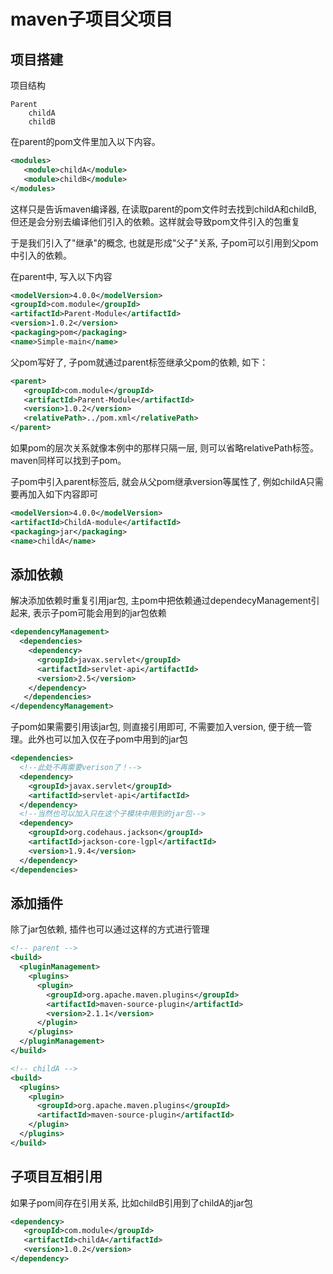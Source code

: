 # maven子项目父项目

## 项目搭建

项目结构
```
Parent
    childA
    childB
```

在parent的pom文件里加入以下内容。
```xml
<modules>
   <module>childA</module>
   <module>childB</module>
</modules>
```

这样只是告诉maven编译器, 在读取parent的pom文件时去找到childA和childB, 但还是会分别去编译他们引入的依赖。这样就会导致pom文件引入的包重复

于是我们引入了"继承"的概念, 也就是形成"父子"关系, 子pom可以引用到父pom中引入的依赖。

在parent中, 写入以下内容
```xml
<modelVersion>4.0.0</modelVersion>
<groupId>com.module</groupId>
<artifactId>Parent-Module</artifactId>
<version>1.0.2</version>
<packaging>pom</packaging>
<name>Simple-main</name>
```

父pom写好了, 子pom就通过parent标签继承父pom的依赖, 如下：
```xml
<parent>
   <groupId>com.module</groupId>
   <artifactId>Parent-Module</artifactId>
   <version>1.0.2</version>
   <relativePath>../pom.xml</relativePath>
</parent>
```
如果pom的层次关系就像本例中的那样只隔一层, 则可以省略relativePath标签。maven同样可以找到子pom。

子pom中引入parent标签后, 就会从父pom继承version等属性了, 例如childA只需要再加入如下内容即可
```xml
<modelVersion>4.0.0</modelVersion>
<artifactId>ChildA-module</artifactId>
<packaging>jar</packaging>
<name>childA</name>
```

## 添加依赖

解决添加依赖时重复引用jar包, 主pom中把依赖通过dependecyManagement引起来, 表示子pom可能会用到的jar包依赖
```xml
<dependencyManagement>
  <dependencies>
    <dependency>
      <groupId>javax.servlet</groupId>
      <artifactId>servlet-api</artifactId>
      <version>2.5</version>
    </dependency>
   </dependencies>
</dependencyManagement>
```

子pom如果需要引用该jar包, 则直接引用即可, 不需要加入version, 便于统一管理。此外也可以加入仅在子pom中用到的jar包
```xml
<dependencies>
  <!--此处不再需要verison了！-->
  <dependency>
    <groupId>javax.servlet</groupId>
    <artifactId>servlet-api</artifactId>
  </dependency>
  <!--当然也可以加入只在这个子模块中用到的jar包-->
  <dependency>
    <groupId>org.codehaus.jackson</groupId>
    <artifactId>jackson-core-lgpl</artifactId>
    <version>1.9.4</version>    
  </dependency>
</dependencies>
```

## 添加插件

除了jar包依赖, 插件也可以通过这样的方式进行管理

```xml
<!-- parent -->
<build>
  <pluginManagement>
    <plugins>
      <plugin>
        <groupId>org.apache.maven.plugins</groupId>
        <artifactId>maven-source-plugin</artifactId>
        <version>2.1.1</version>
      </plugin>
    </plugins>
  </pluginManagement>
</build>

<!-- childA -->
<build>   
  <plugins>
    <plugin>
      <groupId>org.apache.maven.plugins</groupId>
      <artifactId>maven-source-plugin</artifactId>
    </plugin>
  </plugins>
</build>
```

## 子项目互相引用

如果子pom间存在引用关系, 比如childB引用到了childA的jar包
```xml
<dependency>
   <groupId>com.module</groupId>
   <artifactId>childA</artifactId>
   <version>1.0.2</version>
</dependency>
```
